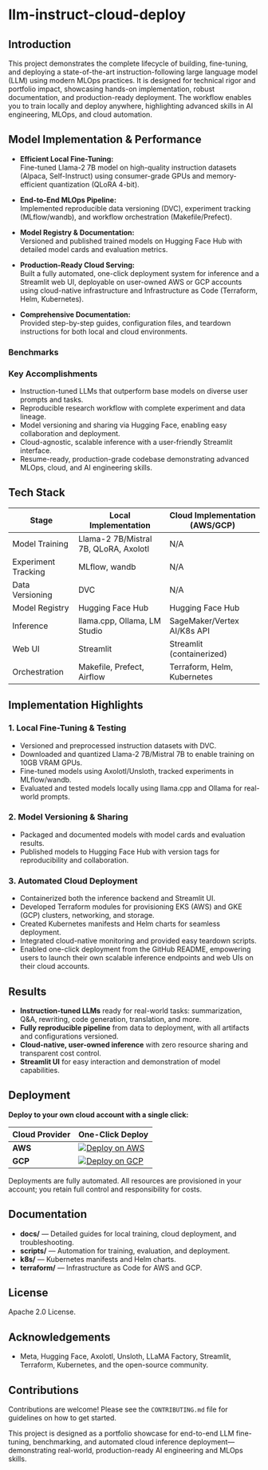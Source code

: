 # llm-instruct-cloud-deploy

## Introduction

This project demonstrates the complete lifecycle of building, fine-tuning, and deploying a state-of-the-art instruction-following large language model (LLM) using modern MLOps practices. It is designed for technical rigor and portfolio impact, showcasing hands-on implementation, robust documentation, and production-ready deployment. The workflow enables you to train locally and deploy anywhere, highlighting advanced skills in AI engineering, MLOps, and cloud automation.

## Model Implementation & Performance

- **Efficient Local Fine-Tuning:**  
  Fine-tuned Llama-2 7B model on high-quality instruction datasets (Alpaca, Self-Instruct) using consumer-grade GPUs and memory-efficient quantization (QLoRA 4-bit).

- **End-to-End MLOps Pipeline:**  
  Implemented reproducible data versioning (DVC), experiment tracking (MLflow/wandb), and workflow orchestration (Makefile/Prefect).

- **Model Registry & Documentation:**  
  Versioned and published trained models on Hugging Face Hub with detailed model cards and evaluation metrics.

- **Production-Ready Cloud Serving:**  
  Built a fully automated, one-click deployment system for inference and a Streamlit web UI, deployable on user-owned AWS or GCP accounts using cloud-native infrastructure and Infrastructure as Code (Terraform, Helm, Kubernetes).

- **Comprehensive Documentation:**  
  Provided step-by-step guides, configuration files, and teardown instructions for both local and cloud environments.

### Benchmarks

### Key Accomplishments

- Instruction-tuned LLMs that outperform base models on diverse user prompts and tasks.
- Reproducible research workflow with complete experiment and data lineage.
- Model versioning and sharing via Hugging Face, enabling easy collaboration and deployment.
- Cloud-agnostic, scalable inference with a user-friendly Streamlit interface.
- Resume-ready, production-grade codebase demonstrating advanced MLOps, cloud, and AI engineering skills.

## Tech Stack

| Stage              | Local Implementation                        | Cloud Implementation (AWS/GCP)     |
|--------------------|---------------------------------------------|------------------------------------|
| Model Training     | Llama-2 7B/Mistral 7B, QLoRA, Axolotl       | N/A                                |
| Experiment Tracking| MLflow, wandb                               | N/A                                |
| Data Versioning    | DVC                                         | N/A                                |
| Model Registry     | Hugging Face Hub                            | Hugging Face Hub                   |
| Inference          | llama.cpp, Ollama, LM Studio                | SageMaker/Vertex AI/K8s API        |
| Web UI             | Streamlit                                   | Streamlit (containerized)          |
| Orchestration      | Makefile, Prefect, Airflow                  | Terraform, Helm, Kubernetes        |

## Implementation Highlights

### 1. Local Fine-Tuning & Testing

- Versioned and preprocessed instruction datasets with DVC.
- Downloaded and quantized Llama-2 7B/Mistral 7B to enable training on 10GB VRAM GPUs.
- Fine-tuned models using Axolotl/Unsloth, tracked experiments in MLflow/wandb.
- Evaluated and tested models locally using llama.cpp and Ollama for real-world prompts.

### 2. Model Versioning & Sharing

- Packaged and documented models with model cards and evaluation results.
- Published models to Hugging Face Hub with version tags for reproducibility and collaboration.

### 3. Automated Cloud Deployment

- Containerized both the inference backend and Streamlit UI.
- Developed Terraform modules for provisioning EKS (AWS) and GKE (GCP) clusters, networking, and storage.
- Created Kubernetes manifests and Helm charts for seamless deployment.
- Integrated cloud-native monitoring and provided easy teardown scripts.
- Enabled one-click deployment from the GitHub README, empowering users to launch their own scalable inference endpoints and web UIs on their cloud accounts.

## Results

- **Instruction-tuned LLMs** ready for real-world tasks: summarization, Q&A, rewriting, code generation, translation, and more.
- **Fully reproducible pipeline** from data to deployment, with all artifacts and configurations versioned.
- **Cloud-native, user-owned inference** with zero resource sharing and transparent cost control.
- **Streamlit UI** for easy interaction and demonstration of model capabilities.

## Deployment

**Deploy to your own cloud account with a single click:**

| Cloud Provider | One-Click Deploy |
|----------------|------------------|
| **AWS**        | [![Deploy on AWS](https://img.shields.io/badge/Deploy-AWS-blue?logo=amazon-aws)](https://github.com/llm-instruct-cloud-deploy/actions/workflows/deploy-aws.yml) |
| **GCP**        | [![Deploy on GCP](https://img.shields.io/badge/Deploy-GCP-orange?logo=google-cloud)](https://github.com/llm-instruct-cloud-deploy/actions/workflows/deploy-gcp.yml) |

Deployments are fully automated. All resources are provisioned in your account; you retain full control and responsibility for costs.

## Documentation

- **docs/** — Detailed guides for local training, cloud deployment, and troubleshooting.
- **scripts/** — Automation for training, evaluation, and deployment.
- **k8s/** — Kubernetes manifests and Helm charts.
- **terraform/** — Infrastructure as Code for AWS and GCP.

## License

Apache 2.0 License.

## Acknowledgements

- Meta, Hugging Face, Axolotl, Unsloth, LLaMA Factory, Streamlit, Terraform, Kubernetes, and the open-source community.

## Contributions

Contributions are welcome! Please see the `CONTRIBUTING.md` file for guidelines on how to get started.

This project is designed as a portfolio showcase for end-to-end LLM fine-tuning, benchmarking, and automated cloud inference deployment—demonstrating real-world, production-ready AI engineering and MLOps skills.
